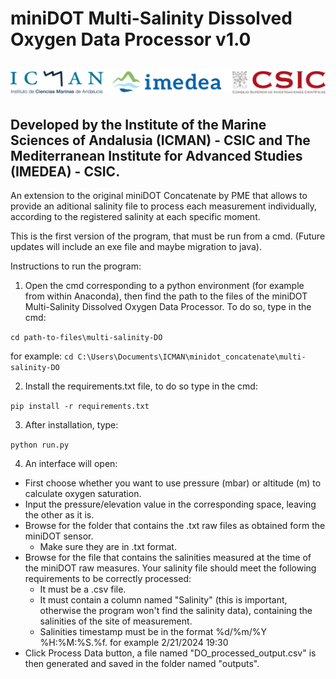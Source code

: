 # miniDOT Multi-Salinity Dissolved Oxygen Data Processor v1.0

![Alt text](multi-salinity-DO/logo.png)
----------------------------------------------------------------------------------------------------------------------------------------------------
Developed by the Institute of the Marine Sciences of Andalusia (ICMAN) - CSIC and The Mediterranean Institute for Advanced Studies (IMEDEA) - CSIC.
----------------------------------------------------------------------------------------------------------------------------------------------------

An extension to the original miniDOT Concatenate by PME that allows to provide an aditional salinity file to process 
each measurement individually, according to the registered salinity at each specific moment.

This is the first version of the program, that must be run from a cmd. (Future updates will include an exe file and maybe migration to java).

Instructions to run the program:

1. Open the cmd corresponding to a python environment (for example from within Anaconda), then find the path to the files of the miniDOT Multi-Salinity Dissolved Oxygen Data Processor. To do so, type in the cmd:

`cd path-to-files\multi-salinity-DO`

for example: `cd C:\Users\Documents\ICMAN\minidot_concatenate\multi-salinity-DO`

2. Install the requirements.txt file, to do so type in the cmd:

`pip install -r requirements.txt`

3. After installation, type:

`python run.py`

4. An interface will open:

- First choose whether you want to use pressure (mbar) or altitude (m) to calculate oxygen saturation.
- Input the pressure/elevation value in the corresponding space, leaving the other as it is.
- Browse for the folder that contains the .txt raw files as obtained form the miniDOT sensor.
	- Make sure they are in .txt format.
- Browse for the file that contains the salinities measured at the time of the miniDOT raw measures. Your salinity file should meet the following 
requirements to be correctly processed: 
	- It must be a .csv file. 
	- It must contain a column named "Salinity" (this is important, otherwise the program won't find the salinity data), containing the salinities of the site of measurement.
	- Salinities timestamp must be in the format %d/%m/%Y %H:%M:%S.%f. for example 2/21/2024 19:30
- Click Process Data button, a file named "DO_processed_output.csv" is then generated and saved in the folder named "outputs".
